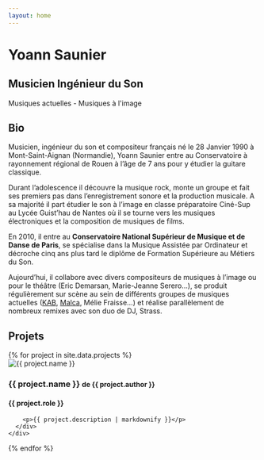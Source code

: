 ```yaml
---
layout: home
---
```


<div id="banner">
  <h1>Yoann Saunier</h1>
  <h2>Musicien Ingénieur du Son</h2>
  <p>
    Musiques actuelles - Musiques à l'image
  </p>
</div>

<div id="bio" class="centered">
  <h2>Bio</h2>
  <p>
    Musicien, ingénieur du son et compositeur français né le 28 Janvier 1990 à Mont-Saint-Aignan (Normandie),
    Yoann Saunier entre au Conservatoire à rayonnement régional de Rouen à l’âge de 7 ans pour y étudier la guitare classique.
  </p>
  <p>
    Durant l’adolescence il découvre la musique rock, monte un groupe et fait ses premiers pas dans l’enregistrement sonore et la
    production musicale. A sa majorité il part étudier le son à l’image en classe préparatoire Ciné-Sup au Lycée Guist’hau de Nantes où
    il se tourne vers les musiques électroniques et la composition de musiques de films.
  </p>
  <p>
    En 2010, il entre au <strong>Conservatoire National Supérieur
    de Musique et de Danse de Paris</strong>, se spécialise dans la Musique Assistée par Ordinateur et décroche cinq ans plus tard le diplôme de
    Formation Supérieure au Métiers du Son.
  </p>
  <p>
    Aujourd’hui, il collabore avec divers compositeurs de musiques à l’image ou pour le
    théâtre (Eric Demarsan, Marie-Jeanne Serero…), se produit régulièrement sur scène au sein de différents groupes de musiques
    actuelles (<a href="http://www.kabaretmusic.fr/">KAB</a>, <a href="https://www.facebook.com/iammalca/">Malca</a>,
    Mélie Fraisse…) et réalise parallèlement de nombreux remixes avec son duo de DJ, Strass.
  </p>
</div>

<div id="projects" class="centered">
  <h2>Projets</h2>
  {% for project in site.data.projects %}
    <div class="project">
      <div class="picture">
        <img src="/assets/projects/{{ project.picture}}" alt="{{ project.name }}">
      </div>
      <div class="infos">
        <h3>{{ project.name }} <small>de {{ project.author }}</small></h3>
        <h4>{{ project.role }}</h4>

        <p>{{ project.description | markdownify }}</p>
      </div>
    </div>
  {% endfor %}
</div>
